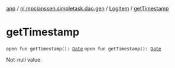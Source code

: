 [app](../../index.md) / [nl.mpcjanssen.simpletask.dao.gen](../index.md) / [LogItem](index.md) / [getTimestamp](.)

# getTimestamp

`open fun getTimestamp(): `[`Date`](http://docs.oracle.com/javase/6/docs/api/java/util/Date.html)
`open fun getTimestamp(): `[`Date`](http://docs.oracle.com/javase/6/docs/api/java/util/Date.html)

Not-null value.

